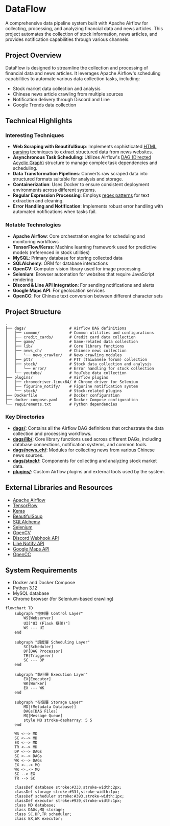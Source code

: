 # DataFlow

A comprehensive data pipeline system built with Apache Airflow for collecting, processing, and analyzing financial data and news articles. This project automates the collection of stock information, news articles, and provides notification capabilities through various channels.

## Project Overview

DataFlow is designed to streamline the collection and processing of financial data and news articles. It leverages Apache Airflow's scheduling capabilities to automate various data collection tasks, including:

- Stock market data collection and analysis
- Chinese news article crawling from multiple sources
- Notification delivery through Discord and Line
- Google Trends data collection

## Technical Highlights

### Interesting Techniques

- **Web Scraping with BeautifulSoup**: Implements sophisticated [HTML parsing](https://developer.mozilla.org/en-US/docs/Web/API/Document_Object_Model/Introduction) techniques to extract structured data from news websites.
- **Asynchronous Task Scheduling**: Utilizes Airflow's [DAG (Directed Acyclic Graph)](https://airflow.apache.org/docs/apache-airflow/stable/concepts/dags.html) structure to manage complex task dependencies and scheduling.
- **Data Transformation Pipelines**: Converts raw scraped data into structured formats suitable for analysis and storage.
- **Containerization**: Uses Docker to ensure consistent deployment environments across different systems.
- **Regular Expression Processing**: Employs [regex patterns](https://developer.mozilla.org/en-US/docs/Web/JavaScript/Guide/Regular_Expressions) for text extraction and cleaning.
- **Error Handling and Notification**: Implements robust error handling with automated notifications when tasks fail.

### Notable Technologies

- **Apache Airflow**: Core orchestration engine for scheduling and monitoring workflows
- **TensorFlow/Keras**: Machine learning framework used for predictive models (referenced in stock utilities)
- **MySQL**: Primary database for storing collected data
- **SQLAlchemy**: ORM for database interactions
- **OpenCV**: Computer vision library used for image processing
- **Selenium**: Browser automation for websites that require JavaScript rendering
- **Discord & Line API Integration**: For sending notifications and alerts
- **Google Maps API**: For geolocation services
- **OpenCC**: For Chinese text conversion between different character sets

## Project Structure

```
.
├── dags/                   # Airflow DAG definitions
│   ├── common/             # Common utilities and configurations
│   ├── credit_cards/       # Credit card data collection
│   ├── game/               # Game-related data collection
│   ├── lib/                # Core library functions
│   ├── news_ch/            # Chinese news collection
│   │   └── news_crawler/   # News crawling modules
│   ├── ptt/                # PTT (Taiwanese forum) collection
│   ├── stock/              # Stock data collection and analysis
│   │   └── error/          # Error handling for stock collection
│   └── youtube/            # YouTube data collection
├── plugins/                # Airflow plugins
│   ├── chromedriver-linux64/ # Chrome driver for Selenium
│   ├── figurine_notify/    # Figurine notification system
│   └── stock/              # Stock-related plugins
├── Dockerfile              # Docker configuration
├── docker-compose.yaml     # Docker Compose configuration
└── requirements.txt        # Python dependencies
```

### Key Directories

- **[dags/](./dags/)**: Contains all the Airflow DAG definitions that orchestrate the data collection and processing workflows.
- **[dags/lib/](./dags/lib/)**: Core library functions used across different DAGs, including database connections, notification systems, and common tools.
- **[dags/news_ch/](./dags/news_ch/)**: Modules for collecting news from various Chinese news sources.
- **[dags/stock/](./dags/stock/)**: Components for collecting and analyzing stock market data.
- **[plugins/](./plugins/)**: Custom Airflow plugins and external tools used by the system.

## External Libraries and Resources

- [Apache Airflow](https://airflow.apache.org/)
- [TensorFlow](https://www.tensorflow.org/)
- [Keras](https://keras.io/)
- [BeautifulSoup](https://www.crummy.com/software/BeautifulSoup/)
- [SQLAlchemy](https://www.sqlalchemy.org/)
- [Selenium](https://www.selenium.dev/)
- [OpenCV](https://opencv.org/)
- [Discord Webhook API](https://discord.com/developers/docs/resources/webhook)
- [Line Notify API](https://notify-bot.line.me/doc/en/)
- [Google Maps API](https://developers.google.com/maps)
- [OpenCC](https://github.com/BYVoid/OpenCC)

## System Requirements

- Docker and Docker Compose
- Python 3.12
- MySQL database
- Chrome browser (for Selenium-based crawling)

```mermaid
flowchart TD
    subgraph "控制層 Control Layer"
        WS[Webserver]
        UI["UI (Flask 框架)"]
        WS --- UI
    end
    
    subgraph "調度層 Scheduling Layer"
        SC[Scheduler]
        DP[DAG Processor]
        TR[Triggerer]
        SC --- DP
    end
    
    subgraph "執行層 Execution Layer"
        EX[Executor]
        WK[Worker]
        EX --- WK
    end
    
    subgraph "存儲層 Storage Layer"
        MD[(Metadata Database)]
        DAGs[DAG Files]
        MQ[Message Queue]
        style MQ stroke-dasharray: 5 5
    end
    
    WS <--> MD
    SC <--> MD
    EX <--> MD
    TR <--> MD
    DP <--> DAGs
    SC <--> DAGs
    WK <--> DAGs
    EX <-.-> MQ
    WK <-.-> MQ
    SC --> EX
    TR --> SC
    
    classDef database stroke:#333,stroke-width:2px;
    classDef storage stroke:#33f,stroke-width:1px;
    classDef scheduler stroke:#393,stroke-width:1px;
    classDef executor stroke:#939,stroke-width:1px;
    class MD database;
    class DAGs,MQ storage;
    class SC,DP,TR scheduler;
    class EX,WK executor;
```
